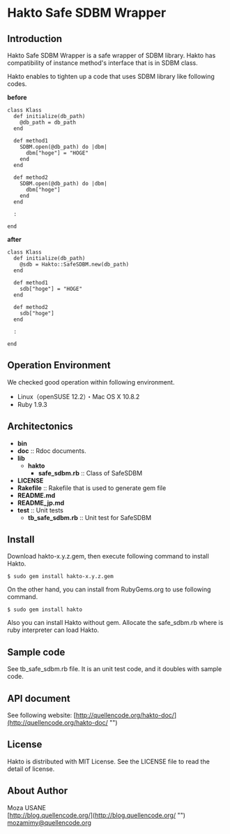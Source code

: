 Hakto Safe SDBM Wrapper
=======================

## Introduction

Hakto Safe SDBM Wrapper is a safe wrapper of SDBM library. Hakto has compatibility of instance method's interface that is in SDBM class.

Hakto enables to tighten up a code that uses SDBM library like following codes.

**before**

    class Klass
      def initialize(db_path)
        @db_path = db_path
      end
      
      def method1
        SDBM.open(@db_path) do |dbm|
          dbm["hoge"] = "HOGE"
        end
      end
      
      def method2
        SDBM.open(@db_path) do |dbm|
          dbm["hoge"]
        end
      end
      
      :
      
    end            

**after**

    class Klass
      def initialize(db_path)
        @sdb = Hakto::SafeSDBM.new(db_path)
      end
      
      def method1
        sdb["hoge"] = "HOGE"
      end
      
      def method2
        sdb["hoge"]
      end
      
      :
      
    end            



## Operation Environment

We checked good operation within following environment.

- Linux（openSUSE 12.2）・Mac OS X 10.8.2
- Ruby 1.9.3

## Architectonics

- **bin**
- **doc** :: Rdoc documents.
- **lib**
  - **hakto**
    - **safe_sdbm.rb** :: Class of SafeSDBM
- **LICENSE**
- **Rakefile** :: Rakefile that is used to generate gem file
- **README.md**
- **README_jp.md**
- **test** :: Unit tests
  - **tb_safe_sdbm.rb** :: Unit test for SafeSDBM
  
## Install

Download hakto-x.y.z.gem, then execute following command to install Hakto.

`$ sudo gem install hakto-x.y.z.gem`

On the other hand, you can install from RubyGems.org to use following command.

`$ sudo gem install hakto`

Also you can install Hakto without gem. Allocate the safe_sdbm.rb where is ruby interpreter can load Hakto.

## Sample code

See tb_safe_sdbm.rb file. It is an unit test code, and it doubles with sample code.

## API document

See following website: [http://quellencode.org/hakto-doc/](http://quellencode.org/hakto-doc/ "")

## License

Hakto is distributed with MIT License. See the LICENSE file to read the detail of license.

## About Author

Moza USANE  
[http://blog.quellencode.org/](http://blog.quellencode.org/ "")  
mozamimy@quellencode.org
